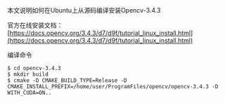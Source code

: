 本文说明如何在Ubuntu上从源码编译安装Opencv-3.4.3

官方在线安装文档：[https://docs.opencv.org/3.4.3/d7/d9f/tutorial_linux_install.html](https://docs.opencv.org/3.4.3/d7/d9f/tutorial_linux_install.html)

编译命令

```shell
$ cd opencv-3.4.3
$ mkdir build
$ cmake -D CMAKE_BUILD_TYPE=Release -D CMAKE_INSTALL_PREFIX=/home/user/ProgramFiles/opencv/opencv-3.4.3 -D WITH_CUDA=ON..



